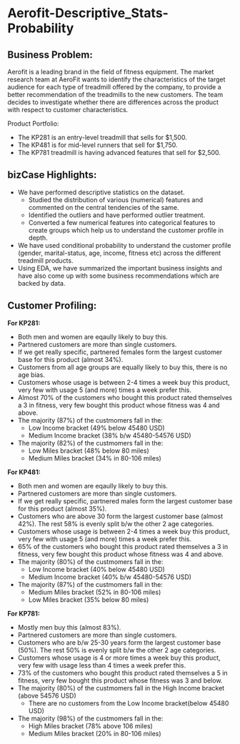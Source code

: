 # Aerofit-Descriptive_Stats-Probability


## Business Problem:
Aerofit is a leading brand in the field of fitness equipment. The market research team at AeroFit wants to identify the characteristics of the target audience for each type of treadmill offered by the company, to provide a better recommendation of the treadmills to the new customers. The team decides to investigate whether there are differences across the product with respect to customer characteristics.

Product Portfolio:
- The KP281 is an entry-level treadmill that sells for $1,500.
- The KP481 is for mid-level runners that sell for $1,750.
- The KP781 treadmill is having advanced features that sell for $2,500.

## bizCase Highlights:
- We have performed descriptive statistics on the dataset.
    - Studied the distribution of various (numerical) features and commented on the central tendencies of the same.
    - Identified the outliers and have performed outlier treatment.
    - Converted a few numerical features into categorical features to create groups which help us to understand the customer profile in depth.
- We have used conditional probability to understand the customer profile (gender, marital-status, age, income, fitness etc) across the different treadmill products.
- Using EDA, we have summarized the important business insights and have also come up with some business recommendations which are backed by data.

## Customer Profiling:
**For KP281:**
- Both men and women are eqaully likely to buy this.
- Partnered customers are more than single customers.
- If we get really specific, partnered females form the largest customer base for this product (almost 34%).
- Customers from all age groups are equally likely to buy this, there is no age bias.
- Customers whose usage is between 2-4 times a week buy this product, very few with usage 5 (and more) times a week prefer this.
- Almost 70% of the customers who bought this product rated themselves a 3 in fitness, very few bought this product whose fitness was 4 and above.
- The majority (87%) of the custmomers fall in the:
    - Low Income bracket (49% below 45480 USD) 
    - Medium Income bracket (38% b/w 45480-54576 USD)
- The majority (82%) of the custmomers fall in the:
    - Low Miles bracket (48% below 80 miles) 
    - Medium Miles bracket (34% in 80-106 miles)

**For KP481:**
- Both men and women are eqaully likely to buy this.
- Partnered customers are more than single customers.
- If we get really specific, partnered males form the largest customer base for this product (almost 35%).
- Customers who are above 30 form the largest customer base (almost 42%). The rest 58% is evenly split b/w the other 2 age categories.
- Customers whose usage is between 2-4 times a week buy this product, very few with usage 5 (and more) times a week prefer this.
- 65% of the customers who bought this product rated themselves a 3 in fitness, very few bought this product whose fitness was 4 and above.
- The majority (80%) of the custmomers fall in the:
    - Low Income bracket (40% below 45480 USD) 
    - Medium Income bracket (40% b/w 45480-54576 USD)
- The majority (87%) of the custmomers fall in the:
    - Medium Miles bracket (52% in 80-106 miles) 
    - Low Miles bracket (35% below 80 miles)

**For KP781:**
- Mostly men buy this (almost 83%).
- Partnered customers are more than single customers.
- Customers who are b/w 25-30 years form the largest customer base (50%). The rest 50% is evenly split b/w the other 2 age categories.
- Customers whose usage is 4 or more times a week buy this product, very few with usage less than 4 times a week prefer this.
- 73% of the customers who bought this product rated themselves a 5 in fitness, very few bought this product whose fitness was 3 and below.
- The majority (80%) of the custmomers fall in the High Income bracket (above 54576 USD) 
    - There are no customers from the Low Income bracket(below 45480 USD)
- The majority (98%) of the custmomers fall in the: 
    - High Miles bracket (78% above 106 miles) 
    - Medium Miles bracket (20% in 80-106 miles)

